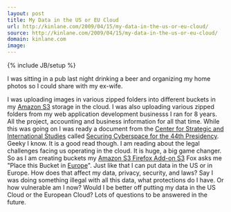 ```yaml
---
layout: post
title: My Data in the US or EU Cloud
url: http://kinlane.com/2009/04/15/my-data-in-the-us-or-eu-cloud/
source: http://kinlane.com/2009/04/15/my-data-in-the-us-or-eu-cloud/
domain: kinlane.com
image: 
---
```

{% include JB/setup %}<p><!DOCTYPE html PUBLIC "-//W3C//DTD XHTML 1.0 Transitional//EN"
    "http://www.w3.org/TR/xhtml1/DTD/xhtml1-transitional.dtd">
<html xmlns="http://www.w3.org/1999/xhtml">
  <head>
    <title></title>
  </head>
  <body>
    <p id="__mce">
      I was sitting in a pub last night drinking a beer and organizing my home photos so I could share with my ex-wife.
    </p>I was uploading images in various zipped folders into different buckets in my <a class="zem_slink" title="Amazon S3" rel="homepage" href="http://aws.amazon.com/s3">Amazon S3</a> storage in
    the cloud. I was also uploading various zipped folders from my web application development businesss I ran for 8 years. All the project, accounting and business information for all that time.
    While this was going on I was ready a document from the <a href="http://www.csis.org" target="_blank">Center for Strategic and International Studies</a> called <a href=
    "http://www.csis.org/component/option,com_csis_pubs/task,view/id,5157/" target="_blank">Securing Cyberspace for the 44th Presidency</a>. Geeky I know. It is a good read though. I am reading about
    the legal challenges facing us operating in the cloud. It is huge, a big game changer. So as I am creating buckets my <a href="https://addons.mozilla.org/en-US/firefox/addon/3247">Amazon S3
    Firefox Add-on S3</a> Fox asks me "Place this Bucket in <a class="zem_slink" title="Europe" rel="wikipedia" href="http://en.wikipedia.org/wiki/Europe">Europe</a>". Just like that I can put data
    in the US or in Europe. How does that affect my data, privacy, security, and laws? Say I was doing something illegal with all this data, what protections do I have. Or how vulnerable am I now?
    Would I be better off putting my data in the US Cloud or the European Cloud? Lots of questions to be answered in the future.
    <form>
      <input id="gwProxy" type="hidden" />
    </form><!--Session data-->
    <form>
      <input id="jsProxy" onclick="jsCall();" type="hidden" />
    </form>
    <form>
      <input id="gwProxy" type="hidden" />
    </form><!--Session data-->
    <form>
      <input id="jsProxy" onclick="jsCall();" type="hidden" />
    </form>
  </body>
</html></p>
